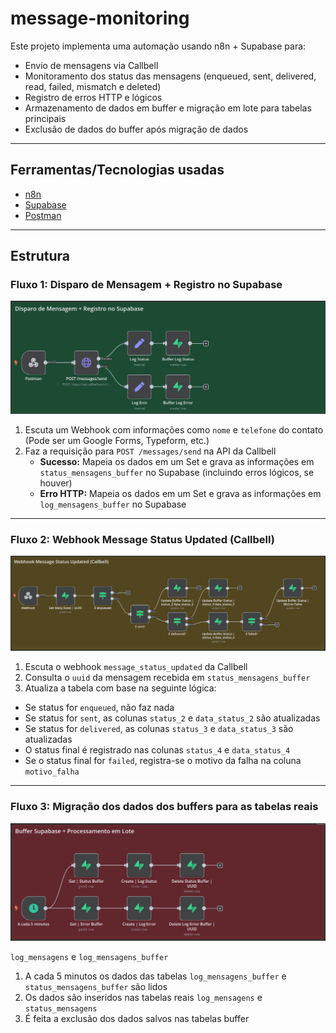 # message-monitoring

Este projeto implementa uma automação usando n8n + Supabase para:

- Envio de mensagens via Callbell
- Monitoramento dos status das mensagens (enqueued, sent, delivered, read, failed, mismatch e deleted)
- Registro de erros HTTP e lógicos
- Armazenamento de dados em buffer e migração em lote para tabelas principais
- Exclusão de dados do buffer após migração de dados

---

## Ferramentas/Tecnologias usadas

- [n8n](https://n8n.io)
- [Supabase](https://supabase.com)
- [Postman](https://www.postman.com)

---

## Estrutura

### Fluxo 1: Disparo de Mensagem + Registro no Supabase
![Fluxo 1](./assets/fluxo_1.jpeg)

1. Escuta um Webhook com informações como `nome` e `telefone` do contato  
   (Pode ser um Google Forms, Typeform, etc.)
2. Faz a requisição para `POST /messages/send` na API da Callbell  
   - **Sucesso:** Mapeia os dados em um Set e grava as informações em `status_mensagens_buffer` no Supabase (incluindo erros lógicos, se houver)
   - **Erro HTTP:** Mapeia os dados em um Set e grava as informações em `log_mensagens_buffer` no Supabase

---

### Fluxo 2: Webhook Message Status Updated (Callbell)
![Fluxo 2](./assets/fluxo_2.jpeg)

1. Escuta o webhook `message_status_updated` da Callbell  
2. Consulta o `uuid` da mensagem recebida em `status_mensagens_buffer`  
3. Atualiza a tabela com base na seguinte lógica:

- Se status for `enqueued`, não faz nada  
- Se status for `sent`, as colunas `status_2` e `data_status_2` são atualizadas  
- Se status for `delivered`, as colunas `status_3` e `data_status_3` são atualizadas  
- O status final é registrado nas colunas `status_4` e `data_status_4`  
- Se o status final for `failed`, registra-se o motivo da falha na coluna `motivo_falha`  

---

### Fluxo 3: Migração dos dados dos buffers para as tabelas reais
![Fluxo 3](./assets/fluxo_3.jpeg)

`log_mensagens` e `log_mensagens_buffer`

1. A cada 5 minutos os dados das tabelas `log_mensagens_buffer` e `status_mensagens_buffer` são lidos  
2. Os dados são inseridos nas tabelas reais `log_mensagens` e `status_mensagens`  
3. É feita a exclusão dos dados salvos nas tabelas buffer
